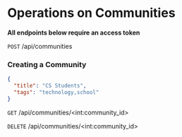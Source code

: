 # Operations on Communities

**All endpoints below require an access token**

`POST` /api/communities

### Creating a Community

```json
{
  "title": "CS Students",
  "tags": "technology,school"
}
```

`GET` /api/communities/\<int:community_id\>

`DELETE` /api/communities/\<int:community_id\>
